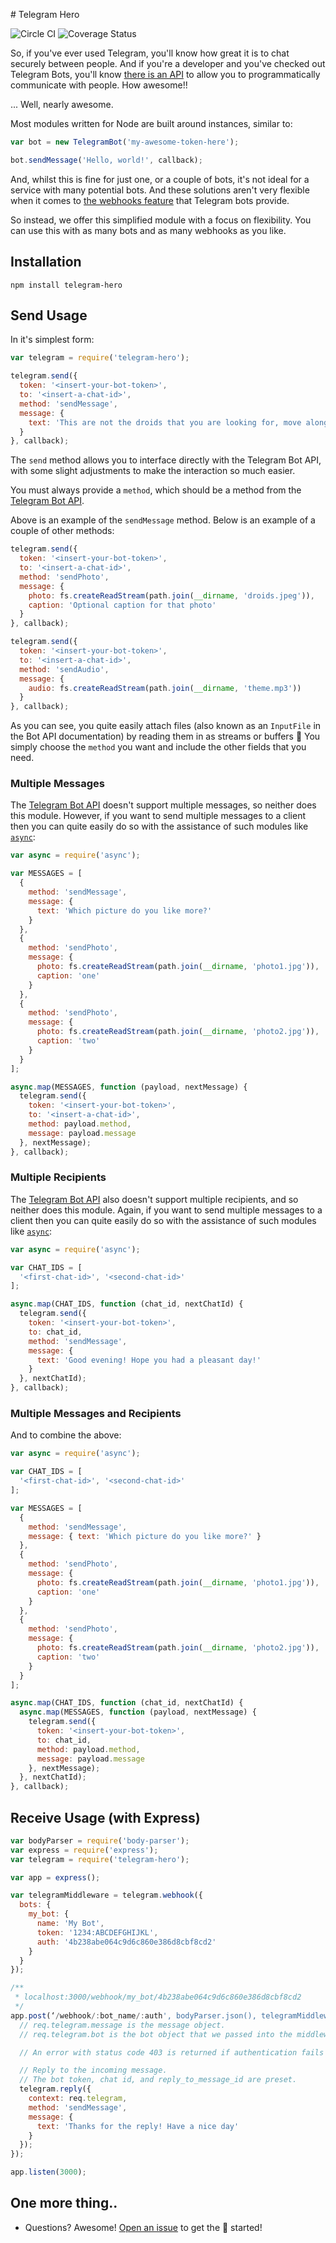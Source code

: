 # Telegram Hero

![Circle CI](https://circleci.com/gh/car-throttle/telegram-hero/tree/master.svg?style=shield)
![Coverage Status](https://coveralls.io/repos/car-throttle/telegram-hero/badge.svg?branch=master&service=github)

So, if you've ever used Telegram, you'll know how great it is to chat securely between people. And if you're a developer
and you've checked out Telegram Bots, you'll know [there is an API](telegram-bot-api) to allow you to programmatically
communicate with people. How awesome!!

... Well, nearly awesome.

Most modules written for Node are built around instances, similar to:

```js
var bot = new TelegramBot('my-awesome-token-here');

bot.sendMessage('Hello, world!', callback);
```

And, whilst this is fine for just one, or a couple of bots, it's not ideal for a service with many potential bots. And these solutions aren't very flexible when it comes to [the webhooks feature](https://core.telegram.org/bots/api#setwebhook) that Telegram bots provide.

So instead, we offer this simplified module with a focus on flexibility. You can use this with as many bots and as many webhooks as you like.

## Installation

```
npm install telegram-hero
```

## Send Usage

In it's simplest form:

```js
var telegram = require('telegram-hero');

telegram.send({
  token: '<insert-your-bot-token>',
  to: '<insert-a-chat-id>',
  method: 'sendMessage',
  message: {
    text: 'This are not the droids that you are looking for, move along.'
  }
}, callback);
```

The `send` method allows you to interface directly with the Telegram Bot API, with some slight adjustments to make the
interaction so much easier.

You must always provide a `method`, which should be a method from the [Telegram Bot API][telegram-bot-api].

Above is an example of the `sendMessage` method. Below is an example of a couple of other methods:

```js
telegram.send({
  token: '<insert-your-bot-token>',
  to: '<insert-a-chat-id>',
  method: 'sendPhoto',
  message: {
    photo: fs.createReadStream(path.join(__dirname, 'droids.jpeg')),
    caption: 'Optional caption for that photo'
  }
}, callback);

telegram.send({
  token: '<insert-your-bot-token>',
  to: '<insert-a-chat-id>',
  method: 'sendAudio',
  message: {
    audio: fs.createReadStream(path.join(__dirname, 'theme.mp3'))
  }
}, callback);
```

As you can see, you quite easily attach files (also known as an `InputFile` in the Bot API documentation) by reading
them in as streams or buffers :tada: You simply choose the `method` you want and include the other fields that you need.

### Multiple Messages

The [Telegram Bot API][telegram-bot-api] doesn't support multiple messages, so neither does this module. However, if
you want to send multiple messages to a client then you can quite easily do so with the assistance of such modules
like [`async`](//github.com/caolan/async):

```js
var async = require('async');

var MESSAGES = [
  {
    method: 'sendMessage',
    message: {
      text: 'Which picture do you like more?'
    }
  },
  {
    method: 'sendPhoto',
    message: {
      photo: fs.createReadStream(path.join(__dirname, 'photo1.jpg')),
      caption: 'one'
    }
  },
  {
    method: 'sendPhoto',
    message: {
      photo: fs.createReadStream(path.join(__dirname, 'photo2.jpg')),
      caption: 'two'
    }
  }
];

async.map(MESSAGES, function (payload, nextMessage) {
  telegram.send({
    token: '<insert-your-bot-token>',
    to: '<insert-a-chat-id>',
    method: payload.method,
    message: payload.message
  }, nextMessage);
}, callback);
```

### Multiple Recipients

The [Telegram Bot API][telegram-bot-api] also doesn't support multiple recipients, and so neither does this module.
Again, if you want to send multiple messages to a client then you can quite easily do so with the assistance of such
modules like [`async`](//github.com/caolan/async):

```js
var async = require('async');

var CHAT_IDS = [
  '<first-chat-id>', '<second-chat-id>'
];

async.map(CHAT_IDS, function (chat_id, nextChatId) {
  telegram.send({
    token: '<insert-your-bot-token>',
    to: chat_id,
    method: 'sendMessage',
    message: {
      text: 'Good evening! Hope you had a pleasant day!'
    }
  }, nextChatId);
}, callback);
```

### Multiple Messages and Recipients

And to combine the above:

```js
var async = require('async');

var CHAT_IDS = [
  '<first-chat-id>', '<second-chat-id>'
];

var MESSAGES = [
  {
    method: 'sendMessage',
    message: { text: 'Which picture do you like more?' }
  },
  {
    method: 'sendPhoto',
    message: {
      photo: fs.createReadStream(path.join(__dirname, 'photo1.jpg')),
      caption: 'one'
    }
  },
  {
    method: 'sendPhoto',
    message: {
      photo: fs.createReadStream(path.join(__dirname, 'photo2.jpg')),
      caption: 'two'
    }
  }
];

async.map(CHAT_IDS, function (chat_id, nextChatId) {
  async.map(MESSAGES, function (payload, nextMessage) {
    telegram.send({
      token: '<insert-your-bot-token>',
      to: chat_id,
      method: payload.method,
      message: payload.message
    }, nextMessage);
  }, nextChatId);
}, callback);
```

## Receive Usage (with Express)

```js
var bodyParser = require('body-parser');
var express = require('express');
var telegram = require('telegram-hero');

var app = express();

var telegramMiddleware = telegram.webhook({
  bots: {
    my_bot: {
      name: 'My Bot',
      token: '1234:ABCDEFGHIJKL',
      auth: '4b238abe064c9d6c860e386d8cbf8cd2'
    }
  }
});

/**
 * localhost:3000/webhook/my_bot/4b238abe064c9d6c860e386d8cbf8cd2
 */
app.post(‘/webhook/:bot_name/:auth', bodyParser.json(), telegramMiddleware, function (req, res, next) {
  // req.telegram.message is the message object.
  // req.telegram.bot is the bot object that we passed into the middleware.

  // An error with status code 403 is returned if authentication fails

  // Reply to the incoming message.
  // The bot token, chat id, and reply_to_message_id are preset.
  telegram.reply({
    context: req.telegram,
    method: 'sendMessage',
    message: {
      text: 'Thanks for the reply! Have a nice day'
    }
  });
});

app.listen(3000);
```

## One more thing..

- Questions? Awesome! [Open an issue](https://github.com/car-throttle/telegram-hero/issues) to get the :tada: started!

[telegram-bot-api]: https://core.telegram.org/bots/api
